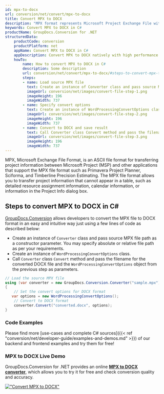 ```yaml
---
id: mpx-to-docx
url: conversion/net/convert/mpx-to-docx
title: Convert MPX to DOCX
description: "MPX format represents Microsoft Project Exchange File with .mpx extension. Learn how to convert MPX to DOCX file programmatically in C# language using GroupDocs.Conversion for .NET library."
keywords: Convert MPX to DOCX in C#
productName: GroupDocs.Conversion for .NET
structuredData:
    productCode: conversion
    productPlatform: net
    appName: Convert MPX to DOCX in C#
    appDescription: Convert MPX to DOCX natively with high performance using C# language and server side GroupDocs.Conversion for .NET APIs, without the use of any software like Microsoft or Open Office.
    howTo:
        name: How to convert MPX to DOCX in C# 
        description: Some description
        url: conversion/net/convert/mpx-to-docx/#steps-to-convert-mpx-to-docx-in-c
        steps:
        - name: Load source MPX file 
          text: Create an instance of Converter class and pass source MPX file path as a constructor parameter. You may specify absolute or relative file path as per your requirements. 
          imageUrl: conversion/net/images/convert-file-step-1.png
          imageHeight: 196
          imageWidth: 737
        - name: Specify convert options 
          text: Create an instance of WordProcessingConvertOptions class.
          imageUrl: conversion/net/images/convert-file-step-2.png
          imageHeight: 196
          imageWidth: 737
        - name: Convert to DOCX and save result 
          text: Call Converter class Convert method and pass the filename for the converted HTML file and the WordProcessingConvertOptions object from the previous step as parameters.
          imageUrl: conversion/net/images/convert-file-step-3.png
          imageHeight: 196
          imageWidth: 737
---
```


MPX, Microsoft Exchange File Format, is an ASCII file format for transferring project information between Microsoft Project (MSP) and other applications that support the MPX file format such as Primavera Project Planner, Sciforma, and Timberline Precision Estimating. The MPX file format allows you to transfer project information that cannot appear in a table, such as detailed resource assignment information, calendar information, or information in the Project Info dialog box.

## Steps to convert MPX to DOCX in C#

[GroupDocs.Conversion](https://products.groupdocs.com/conversion/net) allows developers to convert the MPX file to DOCX format in an easy and intuitive way just using a few lines of code as described below:

* Create an instance of `Converter` class and pass source MPX file path as a constructor parameter. You may specify absolute or relative file path as per your requirements. 
* Create an instance of `WordProcessingConvertOptions` class.
* Call `Converter` class `Convert` method and pass the filename for the converted DOCX file and the `WordProcessingConvertOptions` object from the previous step as parameters.

```csharp
// Load the source MPX file
using (var converter = new GroupDocs.Conversion.Converter("sample.mpx"))
{
    // Set the convert options for DOCX format
   var options = new WordProcessingConvertOptions();
    // Convert to DOCX format
    converter.Convert("converted.docx", options);
}
```

### Code Examples

Please find more [use-cases and complete C# sources]({{< ref "conversion/net/developer-guide/examples-and-demos.md" >}}) of our backend and frontend examples and try them for free!

### MPX to DOCX Live Demo

GroupDocs.Conversion for .NET provides an online [**MPX to DOCX converter**](https://products.groupdocs.app/conversion/mpx-to-docx), which allows you to try it for free and check conversion quality and accuracy.

[!["Convert MPX to DOCX"](conversion/net/images/convert-to-docx/convert-mpx-to-docx.png)](https://products.groupdocs.app/conversion/mpx-to-docx)